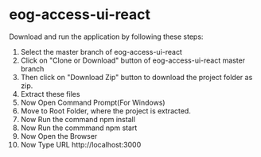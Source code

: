 # eog-access-ui-react

Download and run the application by following these steps: 

1. Select the master branch of eog-access-ui-react
2. Click on "Clone or Download" button of eog-access-ui-react master branch
3. Then click on "Download Zip" button to download the project folder as zip.
4. Extract these files
5. Now Open Command Prompt(For Windows)
6. Move to Root Folder, where the project is extracted.
7. Now Run the command npm install
8. Now Run the commmand npm start
9. Now Open the Browser
10. Now Type URL http://localhost:3000

